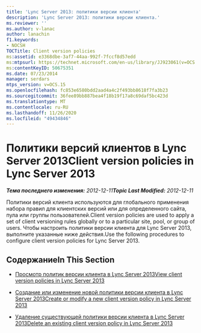 ```yaml
---
title: 'Lync Server 2013: политики версии клиента'
description: 'Lync Server 2013: политики версии клиента.'
ms.reviewer: ''
ms.author: v-lanac
author: lanachin
f1.keywords:
- NOCSH
TOCTitle: Client version policies
ms:assetid: e3368dbe-3af7-44aa-992f-7fccf8d57edd
ms:mtpsurl: https://technet.microsoft.com/en-us/library/JJ923061(v=OCS.15)
ms:contentKeyID: 50675351
ms.date: 07/23/2014
manager: serdars
mtps_version: v=OCS.15
ms.openlocfilehash: fc853e6580bdd2aad4a4c2f493bb8618f7fa3b23
ms.sourcegitcommit: 36fee89bb887bea4f18b19f17a8c69daf5bc423d
ms.translationtype: MT
ms.contentlocale: ru-RU
ms.lasthandoff: 11/26/2020
ms.locfileid: "49434846"
---
```

# <a name="client-version-policies-in-lync-server-2013"></a><span data-ttu-id="e1235-103">Политики версий клиентов в Lync Server 2013</span><span class="sxs-lookup"><span data-stu-id="e1235-103">Client version policies in Lync Server 2013</span></span>

<div data-xmlns="http://www.w3.org/1999/xhtml">

<div class="topic" data-xmlns="http://www.w3.org/1999/xhtml" data-msxsl="urn:schemas-microsoft-com:xslt" data-cs="https://msdn.microsoft.com/">

<div data-asp="https://msdn2.microsoft.com/asp">



</div>

<div id="mainSection">

<div id="mainBody"><span data-ttu-id="e1235-104">

<span> </span></span><span class="sxs-lookup"><span data-stu-id="e1235-104">

<span> </span></span></span>

<span data-ttu-id="e1235-105">_**Тема последнего изменения:** 2012-12-11_</span><span class="sxs-lookup"><span data-stu-id="e1235-105">_**Topic Last Modified:** 2012-12-11_</span></span>

<span data-ttu-id="e1235-106">Политики версий клиента используются для глобального применения набора правил для клиентских версий или для определенного сайта, пула или группы пользователей.</span><span class="sxs-lookup"><span data-stu-id="e1235-106">Client version policies are used to apply a set of client versioning rules globally or to a particular site, pool, or group of users.</span></span> <span data-ttu-id="e1235-107">Чтобы настроить политики версии клиента для Lync Server 2013, выполните указанные ниже действия.</span><span class="sxs-lookup"><span data-stu-id="e1235-107">Use the following procedures to configure client version policies for Lync Server 2013.</span></span>

<div>

## <a name="in-this-section"></a><span data-ttu-id="e1235-108">Содержание</span><span class="sxs-lookup"><span data-stu-id="e1235-108">In This Section</span></span>

  - [<span data-ttu-id="e1235-109">Просмотр политик версии клиента в Lync Server 2013</span><span class="sxs-lookup"><span data-stu-id="e1235-109">View client version policies in Lync Server 2013</span></span>](lync-server-2013-view-client-version-policies.md)

  - [<span data-ttu-id="e1235-110">Создание или изменение новой политики версии клиента в Lync Server 2013</span><span class="sxs-lookup"><span data-stu-id="e1235-110">Create or modify a new client version policy in Lync Server 2013</span></span>](lync-server-2013-create-or-modify-a-new-client-version-policy.md)

  - [<span data-ttu-id="e1235-111">Удаление существующей политики версии клиента в Lync Server 2013</span><span class="sxs-lookup"><span data-stu-id="e1235-111">Delete an existing client version policy in Lync Server 2013</span></span>](lync-server-2013-delete-an-existing-client-version-policy.md)

<span data-ttu-id="e1235-112"></div>

</div>

<span> </span>

</div>

</div>

</span><span class="sxs-lookup"><span data-stu-id="e1235-112"></div>

</div>

<span> </span>

</div>

</div>

</span></span></div>

